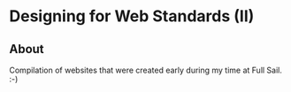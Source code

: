 # Designing for Web Standards (II)

## About

Compilation of websites that were created early during my time at Full Sail. :-)
